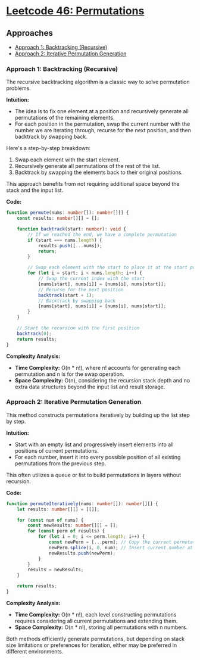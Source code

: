 # [Leetcode 46: Permutations](https://leetcode.com/problems/permutations/)

## Approaches
- [Approach 1: Backtracking (Recursive)](#approach-1-backtracking-recursive)
- [Approach 2: Iterative Permutation Generation](#approach-2-iterative-permutation-generation)

### Approach 1: Backtracking (Recursive)

The recursive backtracking algorithm is a classic way to solve permutation problems. 

**Intuition:**
- The idea is to fix one element at a position and recursively generate all permutations of the remaining elements.
- For each position in the permutation, swap the current number with the number we are iterating through, recurse for the next position, and then backtrack by swapping back.

Here's a step-by-step breakdown:

1. Swap each element with the start element.
2. Recursively generate all permutations of the rest of the list.
3. Backtrack by swapping the elements back to their original positions.

This approach benefits from not requiring additional space beyond the stack and the input list.

**Code:**
```typescript
function permute(nums: number[]): number[][] {
    const results: number[][] = [];

    function backtrack(start: number): void {
        // If we reached the end, we have a complete permutation
        if (start === nums.length) {
            results.push([...nums]);
            return;
        }

        // Swap each element with the start to place it at the start position
        for (let i = start; i < nums.length; i++) {
            // Swap the current index with the start
            [nums[start], nums[i]] = [nums[i], nums[start]];
            // Recurse for the next position
            backtrack(start + 1);
            // Backtrack by swapping back
            [nums[start], nums[i]] = [nums[i], nums[start]];
        }
    }

    // Start the recursion with the first position
    backtrack(0);
    return results;
}
```

**Complexity Analysis:**
- **Time Complexity:** O(n * n!), where n! accounts for generating each permutation and n is for the swap operation.
- **Space Complexity:** O(n), considering the recursion stack depth and no extra data structures beyond the input list and result storage.

### Approach 2: Iterative Permutation Generation

This method constructs permutations iteratively by building up the list step by step.

**Intuition:**
- Start with an empty list and progressively insert elements into all positions of current permutations.
- For each number, insert it into every possible position of all existing permutations from the previous step.

This often utilizes a queue or list to build permutations in layers without recursion.

**Code:**
```typescript
function permuteIteratively(nums: number[]): number[][] {
    let results: number[][] = [[]];

    for (const num of nums) {
        const newResults: number[][] = [];
        for (const perm of results) {
            for (let i = 0; i <= perm.length; i++) {
                const newPerm = [...perm]; // Copy the current permutation
                newPerm.splice(i, 0, num); // Insert current number at position i
                newResults.push(newPerm);
            }
        }
        results = newResults;
    }

    return results;
}
```

**Complexity Analysis:**
- **Time Complexity:** O(n * n!), each level constructing permutations requires considering all current permutations and extending them.
- **Space Complexity:** O(n * n!), storing all permutations with n numbers.

Both methods efficiently generate permutations, but depending on stack size limitations or preferences for iteration, either may be preferred in different environments.


